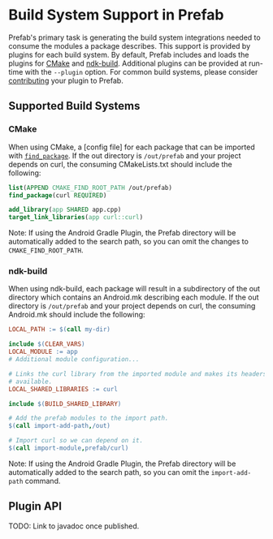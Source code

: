 # Build System Support in Prefab

Prefab's primary task is generating the build system integrations needed to
consume the modules a package describes. This support is provided by plugins for
each build system. By default, Prefab includes and loads the plugins for [CMake]
and [ndk-build]. Additional plugins can be provided at run-time with the
`--plugin` option. For common build systems, please consider [contributing] your
plugin to Prefab.

[CMake]: https://cmake.org/
[contributing]: CONTRIBUTING.md
[ndk-build]: https://developer.android.com/ndk/guides/ndk-build

## Supported Build Systems

### CMake

When using CMake, a [config file] for each package that can be imported with
[`find_package`]. If the out directory is `/out/prefab` and your project depends
on curl, the consuming CMakeLists.txt should include the following:

```cmake
list(APPEND CMAKE_FIND_ROOT_PATH /out/prefab)
find_package(curl REQUIRED)

add_library(app SHARED app.cpp)
target_link_libraries(app curl::curl)
```

Note: If using the Android Gradle Plugin, the Prefab directory will be
automatically added to the search path, so you can omit the changes to
`CMAKE_FIND_ROOT_PATH`.

[config file package]: https://cmake.org/cmake/help/latest/manual/cmake-packages.7.html
[`find_package`]: https://cmake.org/cmake/help/latest/command/find_package.html

### ndk-build

When using ndk-build, each package will result in a subdirectory of the out
directory which contains an Android.mk describing each module. If the out
directory is `/out/prefab` and your project depends on curl, the consuming
Android.mk should include the following:

```makefile
LOCAL_PATH := $(call my-dir)

include $(CLEAR_VARS)
LOCAL_MODULE := app
# Additional module configuration...

# Links the curl library from the imported module and makes its headers
# available.
LOCAL_SHARED_LIBRARIES := curl

include $(BUILD_SHARED_LIBRARY)

# Add the prefab modules to the import path.
$(call import-add-path,/out)

# Import curl so we can depend on it.
$(call import-module,prefab/curl)
```

Note: If using the Android Gradle Plugin, the Prefab directory will be
automatically added to the search path, so you can omit the `import-add-path`
command.

## Plugin API

TODO: Link to javadoc once published.
